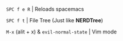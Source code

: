 `SPC f e R` | Reloads spacemacs

`SPC f t` | File Tree (Just like **NERDTree**)

`M-x` (alit + x) & `evil-normal-state` | Vim mode